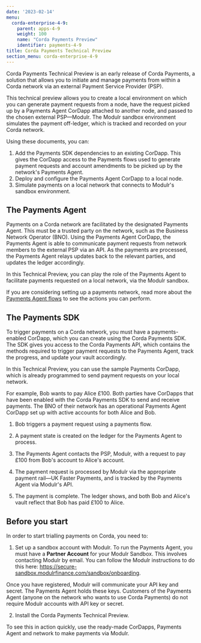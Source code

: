 ```yaml
---
date: '2023-02-14'
menu:
  corda-enterprise-4-9:
    parent: apps-4-9
    weight: 100
    name: "Corda Payments Preview"
    identifier: payments-4-9
title: Corda Payments Technical Preview
section_menu: corda-enterprise-4-9
---
```


Corda Payments Technical Preview is an early release of Corda Payments, a solution that allows you to initiate and manage payments from within a Corda network via an external Payment Service Provider (PSP).

This technical preview allows you to create a local environment on which you can generate payment requests from a node, have the request picked up by a Payments Agent CorDapp attached to another node, and passed to the chosen external PSP—Modulr. The Modulr sandbox environment simulates the payment off-ledger, which is tracked and recorded on your Corda network.

Using these documents, you can:

1. Add the Payments SDK dependencies to an existing CorDapp. This gives the CorDapp access to the Payments flows used to generate payment requests and account amendments to be picked up by the network's Payments Agent.
2. Deploy and configure the Payments Agent CorDapp to a local node.
3. Simulate payments on a local network that connects to Modulr's sandbox environment.

## The Payments Agent

Payments on a Corda network are facilitated by the designated Payments Agent. This must be a trusted party on the network, such as the Business Network Operator (BNO). Using the Payments Agent CorDapp, the Payments Agent is able to communicate payment requests from network members to the external PSP via an API. As the payments are processed, the Payments Agent relays updates back to the relevant parties, and updates the ledger accordingly.

In this Technical Preview, you can play the role of the Payments Agent to facilitate payments requested on a local network, via the Modulr sandbox.

If you are considering setting up a payments network, read more about the [Payments Agent flows](payments-agent.md) to see the actions you can perform.

## The Payments SDK

To trigger payments on a Corda network, you must have a payments-enabled CorDapp, which you can create using the Corda Payments SDK. The SDK gives you access to the Corda Payments API, which contains the methods required to trigger payment requests to the Payments Agent, track the progress, and update your vault accordingly.

In this Technical Preview, you can use the sample Payments CorDapp, which is already programmed to send payment requests on your local network.

For example, Bob wants to pay Alice £100. Both parties have CorDapps that have been enabled with the Corda Payments SDK to send and receive payments. The BNO of their network has an operational Payments Agent CorDapp set up with active accounts for both Alice and Bob.

1. Bob triggers a payment request using a payments flow.

2. A payment state is created on the ledger for the Payments Agent to process.

3. The Payments Agent contacts the PSP, Modulr, with a request to pay £100 from Bob's account to Alice's account.

4. The payment request is processed by Modulr via the appropriate payment rail—UK Faster Payments, and is tracked by the Payments Agent via Modulr's API.

5. The payment is complete. The ledger shows, and both Bob and Alice's vault reflect that Bob has paid £100 to Alice.

## Before you start

In order to start trialling payments on Corda, you need to:

1. Set up a sandbox account with Modulr. To run the Payments Agent, you must have a **Partner Account** for your Modulr Sandbox. This involves contacting Modulr by email. You can follow the Modulr instructions to do this here: https://secure-sandbox.modulrfinance.com/sandbox/onboarding.

Once you have registered, Modulr will communicate your API key and secret. The Payments Agent holds these keys. Customers of the Payments Agent (anyone on the network who wants to use Corda Payments) do not require Modulr accounts with API key or secret.

2. Install the Corda Payments Technical Preview.


To see this in action quickly, use the ready-made CorDapps, Payments Agent and network to make payments via Modulr.
